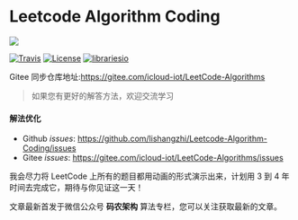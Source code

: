 #  Leetcode Algorithm Coding
![](https://github.com/lishangzhi/Leetcode-Algorithm-Coding/blob/master/resource/Banaer.png)

[![Travis](https://img.shields.io/badge/language-Java-yellow.svg)](https://developer.apple.com/.md)
[![License](https://img.shields.io/badge/License-Apache%202.0-blue.svg)](https://opensource.org/licenses/Apache-2.0)
[![librariesio](https://img.shields.io/librariesio/release/hex/phoenix/1.0.3.svg)](https://github.com/lishangzhi/Leetcode-Algorithm-Coding)

Gitee 同步仓库地址:https://gitee.com/icloud-iot/LeetCode-Algorithms

> 如果您有更好的解答方法，欢迎交流学习

#### 解法优化
- Github *issues*: https://github.com/lishangzhi/Leetcode-Algorithm-Coding/issues
- Gitee  *issues*: https://gitee.com/icloud-iot/LeetCode-Algorithms/issues

我会尽力将 LeetCode 上所有的题目都用动画的形式演示出来，计划用 3 到 4 年时间去完成它，期待与你见证这一天！

文章最新首发于微信公众号 **码农架构**  算法专栏，您可以关注获取最新的文章。